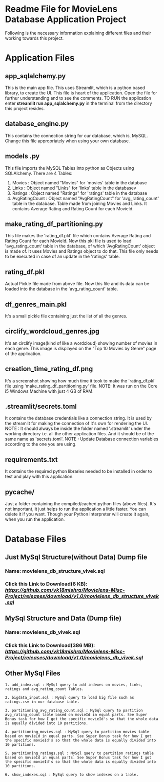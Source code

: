# Readme File for MovieLens Database Application Project

Following is the necessary information explaining different files and their working towards this project.


# Application Files

##  app_sqlalchemy.py

This is the main app file. This uses Streamlit, which is a python based library, to create the UI. This file is heart of the application. Open the file for furthur understanding and to see the comments.
TO RUN the application enter **streamlit run app_sqlalchemy.py** in the terminal from the directory this project resides.

## database_engine.py

This contains the connection string for our database, which is, MySQL.
Change this file appropriately when using your own database. 

## models .py

This file imports the MySQL Tables into python as Objects using SQLAlchemy.
There are 4 Tables:
1. Movies : Object named "Movies" for 'movies' table in the database
2. Links : Object named "Links" for 'links' table in the databasev
3. Ratings : Object named "Ratings" for 'ratings' table in the database
4. AvgRatingCount : Object named "AvgRatingCount" for 'avg_rating_count' table in the database. Table made from joining Movies and Links. It contains Average Rating and Rating Count for each MovieId. 

## make_rating_df_partitioning.py

This file makes the 'rating_df.pkl' file which contains Average Rating and Rating Count for each MovieId. Now this pkl file is used to load 'avg_rating_count' table in the database, of which 'AvgRatingCount' object is made of. It uses Movies and Ratings object to do that.
This file only needs to be executed in case of an update in the 'ratings' table.

## rating_df.pkl

Actual Pickle file made from above file. Now this file and its data can be loaded into the database in the 'avg_rating_count' table.

## df_genres_main.pkl

It's a small pickle file containing just the list of all the genres.

##  circlify_wordcloud_genres.jpg

It's an circlify image(kind of like a wordcloud) showing number of movies in each genre. This image is displayed on the "Top 10 Movies by Genre" page of the application.

##  creation_time_rating_df.png

It's a screenshot showing how much time it took to make the 'rating_df.pkl' file using 'make_rating_df_partitioning.py' file.
NOTE: It was run on the Core i5 Windows Machine with just 4 GB of RAM.

##  .streamlit/secrets.toml

It contains the database credentials like a connection string. It is used by the streamlit for making the connection of it's own for rendering the UI.
NOTE : It should always be inside the folder named '.streamlit' under the working directory i.e. all the other application files. And it should be of the same name as 'secrets.toml'.
NOTE : Update Database connection variables according to the one you are using.

##  requirements.txt

It contains the required python libraries needed to be installed in order to test and play with this application.

##  __pycache__/

Just a folder containing the compiled/cached python files (above files). It's not important, it just helps to run the application a little faster. You can delete it if you want. Though your Python Interpreter will create it again, when you run the application.

# Database Files

##  Just MySql Structure(without Data) Dump file

###  Name: movielens_db_structure_vivek.sql
###  Click this Link to Download(6 KB): *https://github.com/vk18mishra/Movielens-Misc-Project/releases/download/v1.0/movielens_db_structure_vivek.sql*

##  MySql Structure and Data (Dump file)

###  Name: movielens_db_vivek.sql
###  Click this Link to Download(386 MB): *https://github.com/vk18mishra/Movielens-Misc-Project/releases/download/v1.0/movielens_db_vivek.sql*

##  Other MySql Files

    1. add_index.sql : MySql query to add indexes on movies, links, ratings and avg_rating_count Tables.

    2. bigdata_input.sql : MySql query to load big file such as ratings.csv in our database table.

    3. partitioning_avg_rating_count.sql : MySql query to partition avg_rating_count table based on movieId in equal parts. See Super Bonus task for how I got the specific movieId's so that the whole data is equally divided into 10 partitions.

    4. partitioning_movies.sql : MySql query to partition movies table based on movieId in equal parts. See Super Bonus task for how I got the specific movieId's so that the whole data is equally divided into 10 partitions.

    5. partitioning_ratings.sql : MySql query to partition ratings table based on movieId in equal parts. See Super Bonus task for how I got the specific movieId's so that the whole data is equally divided into 10 partitions.
    
    6. show_indexes.sql : MySql query to show indexes on a table.
    
    
